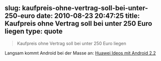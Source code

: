 slug: kaufpreis-ohne-vertrag-soll-bei-unter-250-euro
date: 2010-08-23 20:47:25
title: Kaufpreis ohne Vertrag soll bei unter 250 Euro liegen
type: quote
---

> Kaufpreis ohne Vertrag soll bei unter 250 Euro liegen

Langsam kommt Android bei der Masse an: [Huawei Ideos mit Android 2.2](http://www.teltarif.de/huawei-ideos-android-smartphone/news/39830.html)
